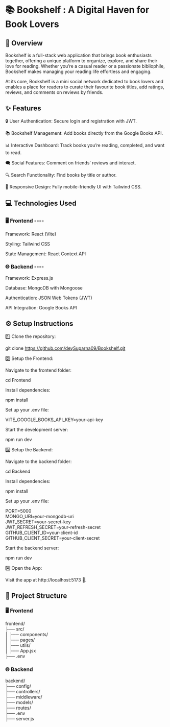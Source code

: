 # 📚 Bookshelf : A Digital Haven for Book Lovers

## 📝 Overview

Bookshelf is a full-stack web application that brings book enthusiasts together, offering a unique platform to organize, explore, and share their love for reading. Whether you’re a casual reader or a passionate bibliophile, Bookshelf makes managing your reading life effortless and engaging.

At its core, Bookshelf is a mini social network dedicated to book lovers and enables a place for readers to curate their favourite book titles, add ratings, reviews, and comments on reviews by friends.

## ✨ Features

🔒 User Authentication: Secure login and registration with JWT.

📚 Bookshelf Management: Add books directly from the Google Books API.

📊 Interactive Dashboard: Track books you’re reading, completed, and want to read.

🗨️ Social Features: Comment on friends’ reviews and interact.

🔍 Search Functionality: Find books by title or author.

📱 Responsive Design: Fully mobile-friendly UI with Tailwind CSS.




## 💻 Technologies Used

### 🖥️ Frontend ----

Framework: React (Vite)

Styling: Tailwind CSS

State Management: React Context API


### 🌐 Backend ----

Framework: Express.js

Database: MongoDB with Mongoose

Authentication: JSON Web Tokens (JWT)

API Integration: Google Books API

## ⚙️ Setup Instructions

1️⃣ Clone the repository:

git clone https://github.com/deySuparna09/Bookshelf.git

2️⃣ Setup the Frontend:

Navigate to the frontend folder:

cd Frontend

Install dependencies:

npm install

Set up your .env file:

VITE_GOOGLE_BOOKS_API_KEY=your-api-key

Start the development server:

npm run dev

3️⃣ Setup the Backend:

Navigate to the backend folder:

cd Backend

Install dependencies:

npm install

Set up your .env file:

PORT=5000  
MONGO_URI=your-mongodb-uri  
JWT_SECRET=your-secret-key  
JWT_REFRESH_SECRET=your-refresh-secret   
GITHUB_CLIENT_ID=your-client-id  
GITHUB_CLIENT_SECRET=your-client-secret


Start the backend server:

npm run dev

4️⃣ Open the App:

Visit the app at http://localhost:5173 🎉.

## 📂 Project Structure

### 🖥️ Frontend

frontend/  
├── src/  
│   ├── components/  
│   ├── pages/  
│   ├── utils/   
│   ├── App.jsx  
├── .env   

### 🌐 Backend

backend/  
├── config/  
├── controllers/  
├── middleware/  
├── models/  
├── routes/   
├── .env  
├── server.js  

